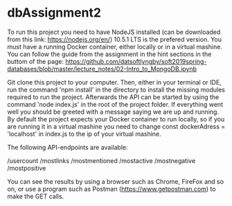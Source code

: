 # dbAssignment2

To run this project you need to have NodeJS installed (can be downloaded from this link: https://nodejs.org/en/) 10.5.1 LTS is the prefered version. You must have a running Docker container, either locally or in a virtual mashine. You can follow the guide from the assignment in the hint sections in the buttom of the page: https://github.com/datsoftlyngby/soft2019spring-databases/blob/master/lecture_notes/02-Intro_to_MongoDB.ipynb


Git clone this project to your computer. Then, either in your terminal or IDE, run the command 'npm install' in the directory to install the missing modules required to run the project. Afterwards the API can be started by using the command 'node index.js' in the root of the project folder. If everything went well you should be greeted with a message saying we are up and running. 
By default the project expects your Docker container to run locally, so if you are running it in a virtual mashine you need to change const dockerAdress = 'localhost' in index.js to the ip of your virtual mashine.


The following API-endpoints are available:

/usercount 
/mostlinks 
/mostmentioned 
/mostactive 
/mostnegative 
/mostpositive

You can see the results by using a browser such as Chrome, FireFox and so on, or use a program such as Postman (https://www.getpostman.com) to make the GET calls.
